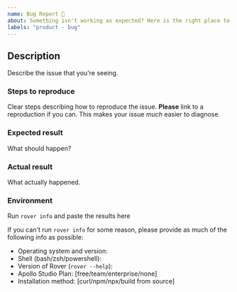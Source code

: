 ```yaml
---
name: Bug Report 🐞
about: Something isn't working as expected? Here is the right place to report.
labels: "product - bug"
---
```


<!--
  Please fill out each section below, otherwise, your issue may be closed. This info allows Rover maintainers to diagnose (and fix!) your issue as quickly as possible.

  Useful Links:
  - Documentation: https://go.apollo.dev/r/docs

  Before opening a new issue, please search existing issues: https://github.com/apollographql/rover/issues
-->

## Description

Describe the issue that you're seeing.

### Steps to reproduce

Clear steps describing how to reproduce the issue. **Please** link to a reproduction if you can. This makes your issue _much_ easier to diagnose.

### Expected result

What should happen?

### Actual result

What actually happened.

### Environment

Run `rover info` and paste the results here 


If you can't run `rover info` for some reason, please provide as much of the following info as possible:
- Operating system and version:
- Shell (bash/zsh/powershell):
- Version of Rover (`rover --help`):
- Apollo Studio Plan: [free/team/enterprise/none]
- Installation method: [curl/npm/npx/build from source]

